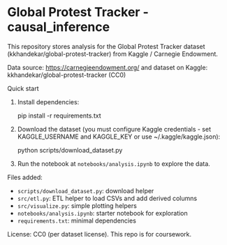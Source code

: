 # Global Protest Tracker - causal_inference

This repository stores analysis for the Global Protest Tracker dataset (kkhandekar/global-protest-tracker) from Kaggle / Carnegie Endowment.

Data source: https://carnegieendowment.org/ and dataset on Kaggle: kkhandekar/global-protest-tracker (CC0)

Quick start

1. Install dependencies:

   pip install -r requirements.txt

2. Download the dataset (you must configure Kaggle credentials - set KAGGLE_USERNAME and KAGGLE_KEY or use ~/.kaggle/kaggle.json):

   python scripts/download_dataset.py

3. Run the notebook at `notebooks/analysis.ipynb` to explore the data.

Files added:
- `scripts/download_dataset.py`: download helper
- `src/etl.py`: ETL helper to load CSVs and add derived columns
- `src/visualize.py`: simple plotting helpers
- `notebooks/analysis.ipynb`: starter notebook for exploration
- `requirements.txt`: minimal dependencies

License: CC0 (per dataset license). This repo is for coursework.
